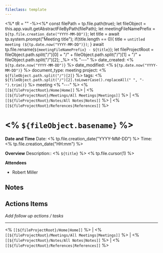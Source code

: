 ```yaml
---
fileclass: template
---
```

<%* tR = "" -%><%*
	const filePath = tp.file.path(true);
	let fileObject = this.app.vault.getAbstractFileByPath(filePath);
	let meetingFileNamePrefix = `${tp.file.creation_date("YYYY-MM-DD")}`;
	let title = await tp.system.prompt("Meeting title");
	if(title.length == 0){
		title = `untitled meeting (${tp.date.now("YYYY-MM-DD")})`;
	}
	await tp.file.rename(`${meetingFileNamePrefix} - ${title}`);
	let fileProjectRoot = fileObject.path.split("/")[0] + "/" + fileObject.path.split("/")[1] + "/" + fileObject.path.split("/")[2];
_%>
<% "---" %>
date_created: <% `${tp.date.now("YYYY-MM-DD")}` %>
date_modified: <% `${tp.date.now("YYYY-MM-DD")}` %>
document_type: meeting
project: <% `${fileObject.path.split("/")[2]}` %>
tags: <% `${fileObject.path.split("/")[2].toLowerCase().replaceAll(" ", "-").trim()}` %> meeting
<% "---" %>
<% `[[${fileProjectRoot}/Home|Home]]` %> | <% `[[${fileProjectRoot}/Meetings/All Meetings|Meetings]]` %> | <% `[[${fileProjectRoot}/Notes/All Notes|Notes]]` %> | <% `[[${fileProjectRoot}/References|References]]` %>
# <% `${fileObject.basename}` %>
**Date and Time**
Date: <% tp.file.creation_date("YYYY-MM-DD") %>
Time: <% tp.file.creation_date("HH:mm") %>

**Overview**
Description:: <% `${title}` %> <% tp.file.cursor(1) %>

**Attendees**
- Robert Miller

## Notes


## Actions Items
*Add follow up actions / tasks*


---
<% `[[${fileProjectRoot}/Home|Home]]` %> | <% `[[${fileProjectRoot}/Meetings/All Meetings|Meetings]]` %> | <% `[[${fileProjectRoot}/Notes/All Notes|Notes]]` %> | <% `[[${fileProjectRoot}/References|References]]` %>
